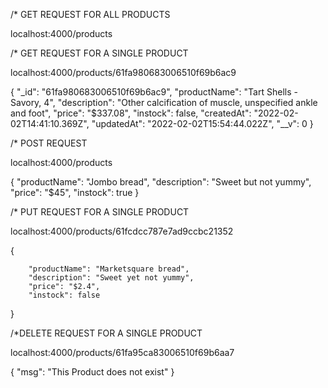 /* GET REQUEST FOR ALL PRODUCTS

localhost:4000/products

/* GET REQUEST FOR A SINGLE PRODUCT

localhost:4000/products/61fa980683006510f69b6ac9

{
    "_id": "61fa980683006510f69b6ac9",
    "productName": "Tart Shells - Savory, 4",
    "description": "Other calcification of muscle, unspecified ankle and foot",
    "price": "$337.08",
    "instock": false,
    "createdAt": "2022-02-02T14:41:10.369Z",
    "updatedAt": "2022-02-02T15:54:44.022Z",
    "__v": 0
}



/* POST REQUEST

  localhost:4000/products

 {
        "productName": "Jombo bread",
        "description": "Sweet but not yummy",
        "price": "$45",
        "instock": true
    }
        

/* PUT REQUEST FOR A SINGLE PRODUCT

localhost:4000/products/61fcdcc787e7ad9ccbc21352

 {

     
        "productName": "Marketsquare bread",
        "description": "Sweet yet not yummy",
        "price": "$2.4",
        "instock": false
 }



/*DELETE REQUEST FOR A SINGLE PRODUCT

localhost:4000/products/61fa95ca83006510f69b6aa7

{
    "msg": "This  Product does not exist"
}